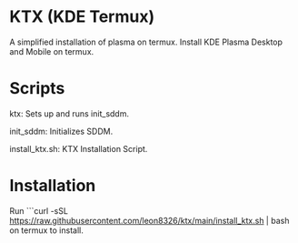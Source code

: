 # KTX (KDE Termux)
A simplified installation of plasma on termux.
Install KDE Plasma Desktop and Mobile on termux.
# Scripts
ktx: Sets up and runs init_sddm.

init_sddm: Initializes SDDM.

install_ktx.sh: KTX Installation Script.
# Installation
Run ```curl -sSL https://raw.githubusercontent.com/leon8326/ktx/main/install_ktx.sh | bash
on termux to install.
